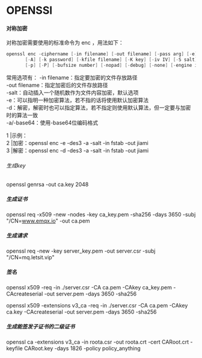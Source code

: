 # OPENSSl

#### 对称加密

对称加密需要使用的标准命令为 enc ，用法如下：

```go
openssl enc -ciphername [-in filename] [-out filename] [-pass arg] [-e] [-d] [-a/-base64]
       [-A] [-k password] [-kfile filename] [-K key] [-iv IV] [-S salt] [-salt] [-nosalt] [-z] [-md]
       [-p] [-P] [-bufsize number] [-nopad] [-debug] [-none] [-engine id]
```

常用选项有：
-in filename：指定要加密的文件存放路径  
-out filename：指定加密后的文件存放路径  
-salt：自动插入一个随机数作为文件内容加密，默认选项  
-e：可以指明一种加密算法，若不指的话将使用默认加密算法  
-d：解密，解密时也可以指定算法，若不指定则使用默认算法，但一定要与加密时的算法一致  
-a/-base64：使用-base64位编码格式  

1 |示例：  
2 |加密：openssl enc -e -des3 -a -salt -in fstab -out jiami  
3 |解密：openssl enc -d -des3 -a -salt -in fstab -out jiami  

###### 生成key

openssl genrsa -out ca.key 2048  

##### 生成证书

openssl req -x509 -new -nodes -key ca_key.pem -sha256 -days 3650 -subj "/CN=www.emqx.io" -out ca.pem  

##### 生成请求

openssl req -new -key server_key.pem -out server.csr -subj "/CN=mq.letsit.vip"

##### 签名

openssl x509 -req -in ./server.csr -CA ca.pem -CAkey ca_key.pem -CAcreateserial -out server.pem -days 3650 -sha256

openssl x509 -extensions v3_ca -req -in ./server.csr -CA ca.pem -CAkey ca.key -CAcreateserial -out server.pem -days 3650 -sha256

##### 生成能签发子证书的二级证书

openssl ca -extensions v3_ca -in roota.csr -out roota.crt -cert CARoot.crt -keyfile CARoot.key -days 1826 -policy policy_anything
